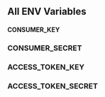 ## All ENV Variables

#### CONSUMER_KEY

### CONSUMER_SECRET

### ACCESS_TOKEN_KEY

### ACCESS_TOKEN_SECRET
